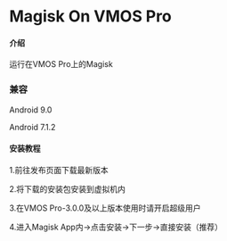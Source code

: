 # Magisk On VMOS Pro

#### 介绍

运行在VMOS Pro上的Magisk

### 兼容

Android 9.0

Android 7.1.2

#### 安装教程

1.前往发布页面下载最新版本

2.将下载的安装包安装到虚拟机内

3.在VMOS Pro-3.0.0及以上版本使用时请开启超级用户

4.进入Magisk App内→点击安装→下一步→直接安装（推荐）